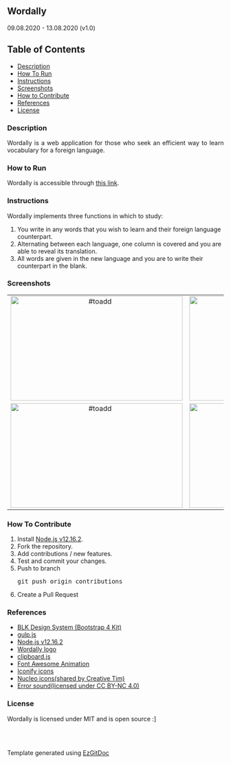 <h2>Wordally</h2>

09.08.2020 - 13.08.2020 (v1.0)

<h2>Table of Contents</h2>
<ul>
    <li><a href="#description">Description</a></li>
    <li><a href="#run">How To Run</a></li>
    <li><a href="#instructions">Instructions</a></li>
    <li><a href="#screenshots">Screenshots</a></li>
    <li><a href="#contribute">How to Contribute</a></li>
    <li><a href="#references">References</a></li>
    <li><a href="#license">License</a></li>
</ul>

<h3 id="description">Description</h3>

<p align="justify">Wordally is a web application for those who seek an efficient way to learn vocabulary for a foreign language.

<h3 id="run">How to Run</h3>

<p align="justify">Wordally is accessible through <a href="https://trolit.github.io/Wordally">this link<a/>.

<h3 id="instructions">Instructions</h3>

Wordally implements three functions in which to study:
1. You write in any words that you wish to learn and their foreign language counterpart.
2. Alternating between each language, one column is covered and you are able to reveal its translation.
3. All words are given in the new language and you are to write their counterpart in the blank.

<h3 id="screenshots">Screenshots</h3>

| | |
| :---: | :---: |
| <img src="https://raw.githubusercontent.com/trolit/Wordally/images/images/1.png" alt="#toadd" width="400" height="243"/> | <img src="https://raw.githubusercontent.com/trolit/Wordally/images/images/2.png" alt="#toadd" width="400" height="243"/> |
| <img src="https://raw.githubusercontent.com/trolit/Wordally/images/images/3.png" alt="#toadd" width="400" height="243"/> | <img src="https://raw.githubusercontent.com/trolit/Wordally/images/images/4.png" alt="#toadd" width="400" height="243"/> |
<!-- For image table, it's highly recommended to have the same resolution images. 
 To find best results(no stretches, equal cells), both axis should be adjusted manually. -->

 <h3 id="contribute">How To Contribute </h3>
<ol>
    <li> Install <a href="https://nodejs.org/en/">Node.js v12.16.2</a>. </li>
    <li> Fork the repository. </li>
    <li> Add contributions / new features. </li>
    <li> Test and commit your changes. </li>
    <li> Push to branch <pre>git push origin contributions </li></pre>
    <li> Create a Pull Request </li>
</ol>

<h3 id="references">References</h3>

- <a href="https://github.com/creativetimofficial/blk-design-system">BLK Design System (Bootstrap 4 Kit)</a>
- <a href="https://gulpjs.com/">gulp.js</a>
- <a href="https://nodejs.org/en/">Node.js v12.16.2</a>
- <a href="https://pixabay.com/vectors/jigsaw-puzzle-game-match-puzzle-1297102/">Wordally logo</a>
- <a href="https://clipboardjs.com/">clipboard.js</a>
- <a href="https://l-lin.github.io/font-awesome-animation/">Font Awesome Animation</a>
- <a href="https://iconify.design/">Iconify icons</a>
- <a href="https://nucleoapp.com/">Nucleo icons(shared by Creative Tim)</a>
- <a href="http://www.orangefreesounds.com/message-notification/">Error sound(licensed under CC BY-NC 4.0)</a>

<h3 id="license">License</h3>

Wordally is licensed under MIT and is open source :]

<br/>
<br/>

Template generated using <a href="https://github.com/trolit/EzGitDoc">EzGitDoc</a>
